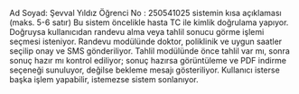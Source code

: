Ad Soyad: Şevval Yıldız
Öğrenci No : 250541025
sistemin kısa açıklaması (maks. 5-6 satır)
Bu sistem öncelikle hasta TC ile kimlik doğrulama yapıyor.
Doğruysa kullanıcıdan randevu alma veya tahlil sonucu görme işlemi seçmesi isteniyor.
Randevu modülünde doktor, poliklinik ve uygun saatler seçilip onay ve SMS gönderiliyor.
Tahlil modülünde önce tahlil var mı, sonra sonuç hazır mı kontrol ediliyor; sonuç hazırsa görüntüleme ve PDF indirme seçeneği sunuluyor, değilse bekleme mesajı gösteriliyor.
Kullanıcı isterse başka işlem yapabilir, istemezse sistem sonlanıyor.
